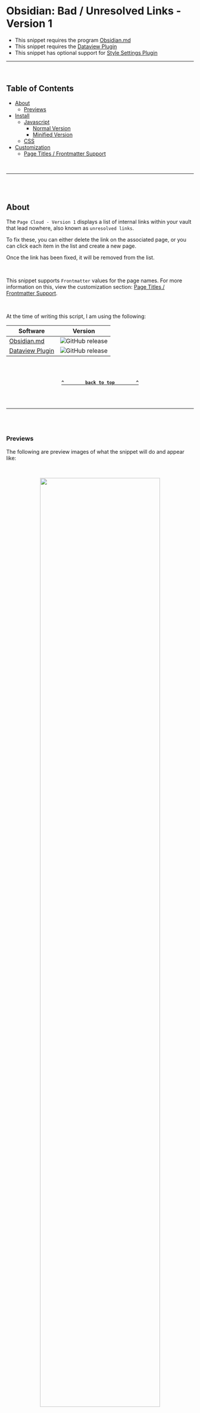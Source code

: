 # Obsidian: Bad / Unresolved Links - Version 1 <!-- omit from toc -->
- This snippet requires the program [Obsidian.md](obsidian.md/)
- This snippet requires the [Dataview Plugin](https://github.com/blacksmithgu/obsidian-dataview)
- This snippet has optional support for [Style Settings Plugin](https://github.com/mgmeyers/obsidian-style-settings)

---

<br />

## Table of Contents <!-- omit from toc -->

- [About](#about)
  - [Previews](#previews)
- [Install](#install)
  - [Javascript](#javascript)
    - [Normal Version](#normal-version)
    - [Minified Version](#minified-version)
  - [CSS](#css)
- [Customization](#customization)
  - [Page Titles / Frontmatter Support](#page-titles--frontmatter-support)

<br />

---

<br /><br />

## About
The `Page Cloud - Version 1` displays a list of internal links within your vault that lead nowhere, also known as `unresolved links`. 

To fix these, you can either delete the link on the associated page, or you can click each item in the list and create a new page.

Once the link has been fixed, it will be removed from the list.

<br />

This snippet supports `Frontmatter` values for the page names. For more information on this, view the customization section: [Page Titles / Frontmatter Support](#page-titles--frontmatter-support).

<br />

At the time of writing this script, I am using the following:

| Software | Version |
| --- | --- |
| [Obsidian.md](https://obsidian.md/) | ![GitHub release](https://img.shields.io/github/v/release/obsidianmd/obsidian-releases?label=v&color=ba0f56) |
| [Dataview Plugin](https://github.com/blacksmithgu/obsidian-dataview) | ![GitHub release](https://img.shields.io/github/v/release/blacksmithgu/obsidian-dataview?label=v&color=ba0f56) |


<br /><br />

<div align="center">

**[`^        back to top        ^`](#table-of-contents-)**

</div>

<br /><br />

---

<br /><br />

### Previews
The following are preview images of what the snippet will do and appear like:

<br />

<p align="center"><img style="width: 80%;text-align: center;" src="https://raw.githubusercontent.com/Aetherinox/obsidian-dataview-snippets/main/Snippets/Bad%20Links%201/images/example_1.png"></p>

<br />

<p align="center"><img style="width: 80%;text-align: center;" src="https://raw.githubusercontent.com/Aetherinox/obsidian-dataview-snippets/main/Snippets/Bad%20Links%201/images/example_2.gif"></p>

<br />

<p align="center"><img style="width: 80%;text-align: center;" src="https://raw.githubusercontent.com/Aetherinox/obsidian-dataview-snippets/main/Snippets/Bad%20Links%201/images/example_3.gif"></p>

<br />

<p align="center"><img style="width: 80%;text-align: center;" src="https://raw.githubusercontent.com/Aetherinox/obsidian-dataview-snippets/main/Snippets/Bad%20Links%201/images/example_4.gif"></p>

<br />

<p align="center"><img style="width: 80%;text-align: center;" src="https://raw.githubusercontent.com/Aetherinox/obsidian-dataview-snippets/main/Snippets/Bad%20Links%201/images/example_5.gif"></p>

<br /><br />

<div align="center">

**[`^        back to top        ^`](#table-of-contents-)**

</div>

<br /><br />

---

<br /><br />

## Install

- Install [Dataview Plugin](https://github.com/blacksmithgu/obsidian-dataview)
- View the [Javascript](#javascript) section below, and copy the [Normal](#normal-version) or [Minified](#minified-version) version of the code and paste it into your Obsidian note.
- View the [CSS](#css) section below, and copy the provided CSS, then create a new `.css` snippet and paste the copied code.
- Enable the new CSS snippet in your `Obsidian Settings` under `Appearance`.
- More detailed instructions below.

<br /><br />

### Javascript
Pick **One** of the versions below.
<small>The features are the same, just the code is structured differently.</small>
1. [Normal Version](#normal-version)<br /><small>Much easier to read the code</small>
2. [Minified Version](#minified-version)<br /><small>Much easier to paste</small>

<br />

#### Normal Version
This version is much easier to read the code. It includes formatting and comments.

<br />

````shell
```dataviewjs
let pageCurr            = dv.current( );
let file                = app.workspace.getActiveFile( );
let i_total             = 0;
const minRequired       = 0;
const link_filter       = ( a ) => a.toUpperCase( ).replace( /[\s/\\]+/, '' )
const categories        = { 'Full Mode': 'mode-full', 'Compact Mode': 'mode-compact' }

dv.container.className += ' atx-blv1-dataview'

/*
    elements
*/

const divRoot       = dv.el( 'div', '', { container: dv.container, cls: 'atx-blv1-bg' } );
const divSub        = dv.el( 'div', '', { container: divRoot, cls: 'atx-blv1-root' } );
const divHdr        = dv.el( 'div', '', { cls: 'atx-blv1-header', container: divSub } );
const divHdrL       = dv.el( 'div', '', { cls: 'atx-blv1-header-left', container: divHdr } );
const divHdrR       = dv.el( 'div', '', { cls: 'atx-blv1-header-right', container: divHdr } );
const divClear      = dv.el( 'div', '', { cls: 'atx-blv1-ct-clear', container: divHdr } );
const cboModes      = dv.el( 'select', '', { container: divHdrR } );
const hdrTitle      = dv.header( 2, 'Unresolved Links', { container: divHdrL } );
const divBody       = dv.el( 'div', '', { container: divSub, cls: 'atx-blv1-body' } );

/*
    populate select box
*/

for ( const key of Object.keys( categories ) )
{
    const option = dv.el( 'option', key, { container: cboModes } )
    cboModes.appendChild( option )
}

/*
    func > set select box value
*/

async function CboSetValue( obj, set )
{
    for ( var i = 0; i < obj.options.length; i++ )
    {
        if ( obj.options[ i ].text == set )
        {
            obj.options[ i ].selected = true;
            return;
        }
    }
}

CboSetValue( cboModes, dv.current( ).mode );

/*
    func > load ui
*/

async function LoadUI( renderMode )
{
    divBody.innerHTML = '';

    const arr = Object.entries( dv.app.metadataCache.unresolvedLinks )
    .filter( ( [ k, v ] )=> Object.keys( v ).length ) 
    .flatMap( ( [ k, v ] ) => 
        Object.keys( v ).map( x => 
        ({
                key: link_filter( x ),
                title: dv.fileLink( k ),
                title_path: k,
                link_orig: `${ dv.fileLink( x ) }`,
                link_src: `${ dv.fileLink( k ) }`,
                link_src_orig: `${ dv.fileLink( k ) } ( ${ dv.fileLink( x ) } )`,
                list: `${ dv.fileLink( x ) }`
        })
    ))
    .sort( ( a, b ) => dv.compare( a.key, b.key ) )

    if ( renderMode === 'Compact Mode' )
    {
        const elm_spacer            = dv.el( 'div', '<br />', { container: divBody, cls: 'atx-blv1-spacer-compact' } );
        hdrTitle.style.display      = 'none';
    }
    else
    {
        const elm_paragraph         = dv.paragraph( 'The following pages below contain unresolved links and should be fixed. Click each listed note below to create a new page.', { cls: 'atx-blv1-header-about', container: divBody } );
        const elm_spacer            = dv.el( 'div', '<br />', { container: divBody, cls: 'atx-blv1-spacer-full' } );
        hdrTitle.style.display      = 'block';
    }

    const data      = dv.array( arr ).groupBy( t => t.link_src ).where( t => t.rows.length > minRequired ).sort( t => t.rows.length, 'desc' )
    i_total         = data.length;
    let i_curr      = 0;

    dv.list(
        dv.array( data )
                .forEach( t =>
                {
                    const pageArr   = dv.pages( '"' + t.rows[ 0 ].title_path + '"' );
                    var i_items     = Object.keys( t.rows[ 0 ] ).length;
    
                    Promise.all( pageArr.map( async ( b ) =>
                    {
                        const file  = b.file
                        if ( file == null ) return;
    
                        i_curr++;
    
                        const file_name     = file.name || 'Unknown';
                        const file_path     = file.path || '';
                        const file_size     = file.size || 0;
                        const file_title    = file.frontmatter.name || file.frontmatter.title || file.frontmatter.alias || file_name;
                        const file_link     = dv.fileLink( file_path, false, file_title );
                        const file_list     = t.rows.list.join( '\n-  ' );
    
                        dv.el( 'div', file_link, { container: divBody, cls: 'atx-blv1-ct-left' } );
                        dv.el( 'div', t.rows.link_src.length, { container: divBody, cls: 'atx-blv1-ct-right atx-blv1-list-count' } );
                        dv.el( 'div', '', { container: divBody, cls: 'atx-blv1-ct-clear' } );

                        if ( renderMode === 'Full Mode' )
                            dv.el( 'div', file_path, { container: divBody, cls: 'atx-blv1-list-file-path' } );

                        dv.el( 'div', '  - ' + file_list, { container: divBody, cls: 'atx-blv1-list' } );
                        dv.el( 'div', '<br />', { container: divBody } );
            
                        if ( renderMode === 'Full Mode' && i_curr != i_total )
                            dv.el( 'div', '<br />', { container: divBody, cls: 'atx-blv1-spacer' } );
    
                    }))
    
                })
    )

    /*
        no results
    */
    
    if ( i_total === 0 )
    {
        const results = dv.el( 'div', 'No Broken Links Found 😊', { cls: 'atx-blv1-noresults' } );
        results.setAttribute( 'style', 'text-align:center;' );
    }

}

/*
    func > update data
*/

async function UpdateData( selected )
{
    let statusPage      = dv.current( ).mode;
    let setStatus       = 'Full Mode';

    if ( selected && selected != 'undefined' )
        setStatus       = selected;
    else if ( statusPage && statusPage != 'undefined' )
        setStatus       = statusPage;

    app.fileManager.processFrontMatter( file, fm =>
    {
        fm[ 'mode' ] = setStatus;
        LoadUI( setStatus );
    })
}

/*
    select box > on change
*/

cboModes.onchange = function( )
{
    const optSelected = cboModes.value;
    UpdateData( optSelected )
}

/*
    start
*/

UpdateData( );
```
````

<br />

#### Minified Version
This version only formats the settings. All other formatting and comments are removed.

<br />

````shell
```dataviewjs
let pageCurr=dv.current(),file=app.workspace.getActiveFile(),i_total=0;const minRequired=0,link_filter=e=>e.toUpperCase().replace(/[\s/\\]+/,""),categories={"Full Mode":"mode-full","Compact Mode":"mode-compact"};dv.container.className+=" atx-blv1-dataview";const divRoot=dv.el("div","",{container:dv.container,cls:"atx-blv1-bg"}),divSub=dv.el("div","",{container:divRoot,cls:"atx-blv1-root"}),divHdr=dv.el("div","",{cls:"atx-blv1-header",container:divSub}),divHdrL=dv.el("div","",{cls:"atx-blv1-header-left",container:divHdr}),divHdrR=dv.el("div","",{cls:"atx-blv1-header-right",container:divHdr}),divClear=dv.el("div","",{cls:"atx-blv1-ct-clear",container:divHdr}),cboModes=dv.el("select","",{container:divHdrR}),hdrTitle=dv.header(2,"Unresolved Links",{container:divHdrL}),divBody=dv.el("div","",{container:divSub,cls:"atx-blv1-body"});for(const key of Object.keys(categories)){let e=dv.el("option",key,{container:cboModes});cboModes.appendChild(e)}async function CboSetValue(e,t){for(var l=0;l<e.options.length;l++)if(e.options[l].text==t){e.options[l].selected=!0;return}}async function LoadUI(e){divBody.innerHTML="";let t=Object.entries(dv.app.metadataCache.unresolvedLinks).filter(([e,t])=>Object.keys(t).length).flatMap(([e,t])=>Object.keys(t).map(t=>({key:link_filter(t),title:dv.fileLink(e),title_path:e,link_orig:`${dv.fileLink(t)}`,link_src:`${dv.fileLink(e)}`,link_src_orig:`${dv.fileLink(e)} ( ${dv.fileLink(t)} )`,list:`${dv.fileLink(t)}`}))).sort((e,t)=>dv.compare(e.key,t.key));"Compact Mode"===e?(dv.el("div","<br />",{container:divBody,cls:"atx-blv1-spacer-compact"}),hdrTitle.style.display="none"):(dv.paragraph("The following pages below contain unresolved links and should be fixed. Click each listed note below to create a new page.",{cls:"atx-blv1-header-about",container:divBody}),dv.el("div","<br />",{container:divBody,cls:"atx-blv1-spacer-full"}),hdrTitle.style.display="block");let l=dv.array(t).groupBy(e=>e.link_src).where(e=>e.rows.length>0).sort(e=>e.rows.length,"desc");i_total=l.length;let i=0;if(dv.list(dv.array(l).forEach(t=>{let l=dv.pages('"'+t.rows[0].title_path+'"');Object.keys(t.rows[0]).length,Promise.all(l.map(async l=>{let o=l.file;if(null==o)return;i++;let a=o.name||"Unknown",n=o.path||"";o.size;let r=o.frontmatter.name||o.frontmatter.title||o.frontmatter.alias||a,d=dv.fileLink(n,!1,r),c=t.rows.list.join("\n-  ");dv.el("div",d,{container:divBody,cls:"atx-blv1-ct-left"}),dv.el("div",t.rows.link_src.length,{container:divBody,cls:"atx-blv1-ct-right atx-blv1-list-count"}),dv.el("div","",{container:divBody,cls:"atx-blv1-ct-clear"}),"Full Mode"===e&&dv.el("div",n,{container:divBody,cls:"atx-blv1-list-file-path"}),dv.el("div","  - "+c,{container:divBody,cls:"atx-blv1-list"}),dv.el("div","<br />",{container:divBody}),"Full Mode"===e&&i!=i_total&&dv.el("div","<br />",{container:divBody,cls:"atx-blv1-spacer"})}))})),0===i_total){let o=dv.el("div","No Broken Links Found \uD83D\uDE0A",{cls:"atx-blv1-noresults"});o.setAttribute("style","text-align:center;")}}async function UpdateData(e){let t=dv.current().mode,l="Full Mode";e&&"undefined"!=e?l=e:t&&"undefined"!=t&&(l=t),app.fileManager.processFrontMatter(file,e=>{e.mode=l,LoadUI(l)})}CboSetValue(cboModes,dv.current().mode),cboModes.onchange=function(){let e=cboModes.value;UpdateData(e)},UpdateData();
```
````

<br /><br />

<div align="center">

**[`^        back to top        ^`](#table-of-contents-)**

</div>

<br /><br />

---

<br /><br />

### CSS
Next, you need to add some custom CSS.
Open Obsidian Settings, click **Appearance**, and then scroll all the way down. (See image below).

Click the mini folder icon to open your **Obsidian Snippets folder**.

<br />

<p align="center"><img style="width: 70%;text-align: center;" src="https://raw.githubusercontent.com/Aetherinox/obsidian-dataview-snippets/main/Snippets/Bad%20Links%201/images/install_1.gif"></p>

<br />

Create a new file named whatever (`badlinks_v1.css` in our example).

<br />

<p align="center"><img style="width: 70%;text-align: center;" src="https://raw.githubusercontent.com/Aetherinox/obsidian-dataview-snippets/main/Snippets/Bad%20Links%201/images/install_2.png"></p>

<br />

Copy the code below and paste it into the new `badlinks_v1.css` file which should be in `YourVaultName/.obsidian/snippets/badlinks_v1.css`

<br />

```css
/* @settings
name: 🔗 Bad Links - Version 1
id: atx-blv1
settings:
-
    id:                     atx-blv1-cat-general
    title:                  '1. Appearance'
    description:            'General appearance settings'
    type:                   heading
    level:                  1
    collapsed:              true


-
        id:                 atx-blv1-bg-about
        title:              ''
        description:        "<br /><br /><h1>Background</h1>Settings to adjust the background for the main panel."
        type:               info-text
        markdown:           true
-
        id:                 atx-blv1-bg-custom-enabled
        title:              Activate Custom Background Image
        type:               class-toggle
        default:            true
-
        id:                 atx-blv1-bg-clr
        title:              'Background Color'
        description:        'Main interface background (only visible if custom background disabled)'
        type:               variable-themed-color
        opacity:            true
        format:             rgb
        default-light:      'rgba( 41, 41, 41, 1 )'
        default-dark:       'rgba( 41, 41, 41, 1 )'
-
        id:                 atx-blv1-bg-custom-image
        title:              'Background Image (url)'
        description:        'Customize the background image. Use the format in the Default below for an Online image.'
        type:               variable-text
        default:            'url("https://")'
-
        id:                 atx-blv1-bg-custom-opacity
        title:              'Background Image Opacity'
        description:        'Background image alpha / opacity'
        type:               variable-number-slider
        default:            0.4
        min:                0
        max:                1
        step:               0.01
        format:             ""
-
        id:                 atx-blv1-bg-width
        title:              'Background / Table Width'
        description:        'Width for the entire box'
        type:               variable-number-slider
        default:            75
        min:                0
        max:                100
        step:               1
        format:             "%"
-
        id:                 atx-blv1-bg-border-clr
        title:              'Border & Separator Color'
        description:        'Color for border and separators.'
        type:               variable-themed-color
        opacity:            true
        format:             rgb
        default-light:      'rgba( 255, 255, 255, 0.4 )'
        default-dark:       'rgba( 255, 255, 255, 0.4 )'


-


        id:                 atx-blv1-general-about
        title:              ''
        description:        "<br /><br /><h1>General</h1>General settings not categorized anywhere else.<br /><br />`None Yet`"
        type:               info-text
        markdown:           true


-


        id:                 atx-blv1-header-about
        title:              ''
        description:        "<br /><br /><h1>Header</h1>The following settings adjust the header of the interface."
        type:               info-text
        markdown:           true
-
        id:                 atx-blv1-header-font-size
        title:              'Description Font Size'
        description:        'Font size for header description text.'
        type:               variable-number-slider
        default:            13
        format:             px
        min:                0
        max:                30
        step:               1
-
        id:                  atx-blv1-header-font-clr
        title:              'Description Font Color'
        description:        'Font color for header description text.'
        type:               variable-themed-color
        opacity:            true
        format:             rgb
        default-light:      'rgb( 182, 182, 182, 1 )'
        default-dark:       'rgb( 182, 182, 182, 1 )'


-


        id:                 atx-blv1-list-subj-notename-about
        title:              ''
        description:        "<br /><br /><h1>Unresolved Note Name</h1>The following settings adjust the note name."
        type:               info-text
        markdown:           true
-
        id:                 atx-blv1-list-subj-notename-font-size
        title:              'Font Size'
        description:        'Font size for page titles in unresolved list.'
        type:               variable-number-slider
        default:            17
        format:             px
        min:                0
        max:                30
        step:               1
-
        id:                 atx-blv1-list-subj-notename-font-clr-n
        title:              'Font Color (Normal)'
        description:        'Font color for page titles in unresolved list.'
        type:               variable-themed-color
        opacity:            true
        format:             rgb
        default-light:      'rgb( 255, 85, 125, 1 )'
        default-dark:       'rgb( 255, 85, 125, 1 )'
-
        id:                 atx-blv1-list-subj-notename-font-clr-h
        title:              'Font Color (Hover)'
        description:        'Font color for page titles in unresolved list.'
        type:               variable-themed-color
        opacity:            true
        format:             rgb
        default-light:      'rgb( 255, 204, 255, 1 )'
        default-dark:       'rgb( 255, 255, 255, 1 )'


-


        id:                 atx-blv1-list-subj-filename-about
        title:              ''
        description:        "<br /><br /><h1>Unresolved File Name</h1>The following settings adjust file path listed below each note."
        type:               info-text
        markdown:           true
-
        id:                 atx-blv1-list-subj-filename-font-size
        title:              'Font Size'
        description:        'Font size for page file.'
        type:               variable-number-slider
        default:            12
        format:             px
        min:                0
        max:                30
        step:               1
-
        id:                 atx-blv1-list-subj-filename-font-clr
        title:              'Font Color'
        description:        'Font color for page file.'
        type:               variable-themed-color
        opacity:            true
        format:             rgb
        default-light:      'rgb( 180, 180, 180, 1 )'
        default-dark:       'rgb( 180, 180, 180, 1 )'
-
        id:                 atx-blv1-list-subj-filename-padding-about
        title:              'Padding'
        description:        "Different themes use different padding. Use this setting to adjust the position of the file name shown below each note.<br /><br /> Order of values: `top, right, bottom, left`"
        type:               info-text
        markdown:           true
-
        id:                 atx-blv1-list-subj-filename-padding
        title:              ''
        description:        ''
        type:               variable-text
        markdown:           true
        default:            '0px 0px 10px 0px'


-


        id:                 atx-blv1-list-unresolved-about
        title:              ''
        description:        "<br /><br /><h1>Unresolved File List</h1>The following settings adjust the list of unresolved items displayed below each note title."
        type:               info-text
        markdown:           true
-
        id:                 atx-blv1-list-unresolved-font-size
        title:              'Font Size'
        description:        'Font size for page titles in unresolved list.'
        type:               variable-number-slider
        default:            12
        format:             px
        min:                0
        max:                30
        step:               1
-
        id:                 atx-blv1-list-unresolved-font-clr-n
        title:              'Font Color (Normal)'
        description:        'Font color for page titles in unresolved list.'
        type:               variable-themed-color
        opacity:            true
        format:             rgb
        default-light:      'rgb( 255, 255, 255, 1 )'
        default-dark:       'rgb( 255, 255, 255, 1 )'
-
        id:                 atx-blv1-list-unresolved-font-clr-h
        title:              'Font Color (Hover)'
        description:        'Font color for page titles in unresolved list.'
        type:               variable-themed-color
        opacity:            true
        format:             rgb
        default-light:      'rgb( 239, 84, 113, 1 )'
        default-dark:       'rgb( 239, 84, 113, 1 )'


-


        id:                 atx-blv1-list-counter-about
        title:              ''
        description:        "<br /><br /><h1>Issue Counter</h1>The following settings adjust the issue counter on the right side of each issue inside the pulsing circle."
        type:               info-text
        markdown:           true
-
        id:                 atx-blv1-list-counter-circle-clr
        title:              'Circle Color'
        description:        'Background color for issue circle.'
        type:               variable-themed-color
        opacity:            true
        format:             hex
        default-light:      '#a32b5d'
        default-dark:       '#a32b5d'
-
        id:                 atx-blv1-list-counter-font-size
        title:              'Font Size'
        description:        'Font size for issue count indicator.'
        type:               variable-number-slider
        default:            12
        format:             px
        min:                0
        max:                30
        step:               1
-
        id:                 atx-blv1-list-counter-font-clr
        title:              'Font Color'
        description:        'Font color for issue count indicator.'
        type:               variable-themed-color
        opacity:            true
        format:             hex
        default-light:      '#FFFFFF'
        default-dark:       '#FFFFFF'


-


    id:                     atx-blv1-cat-anim
    title:                  '2. Animations'
    description:            'Animation settings'
    type:                   heading
    level:                  1
    collapsed:              true
-
        id:                 atx-blv1-cat-anim-1
        title:              'Ripple Animation'
        description:        'Play animation around issue count indicator'
        type:               class-select
        allowEmpty:         false
        default:            anim-1-enabled
        options:
        -
            label: Enabled
            value: anim-1-enabled
        -
            label: Disabled
            value: anim-1-disabled
-
        id:                 atx-blv1-anim-clr-r
        title:              'Ripple Color (Red)'
        description:        'Individual Red value for the ripple color'
        type:               variable-text
        default:            "255"
-
        id:                 atx-blv1-anim-clr-g
        title:              'Ripple Color (Green)'
        description:        'Individual Green value for the ripple color'
        type:               variable-text
        default:            "255"
-
        id:                 atx-blv1-anim-clr-b
        title:              'Ripple Color (Blue)'
        description:        'Individual Blue value for the ripple color'
        type:               variable-text
        default:            "255"


-


    id:                     atx-blv1-cat-support
    title:                  '3. Support'
    description:            'Links associated to this snippet'
    type:                   heading
    level:                  1
    collapsed:              true
-
    id:                     atx-blv1-support-updates
    title:                  View Updates
    description:            "[https://github.com/Aetherinox/obsidian-dataview-snippets](https://github.com/Aetherinox/obsidian-dataview-snippets)"
    type:                   info-text
    markdown:               true
-

*/

    /*
        Import
    */

        @import url(http://fonts.googleapis.com/css?family=Open+Sans);

    /*
        animation: ripple
    */

        @keyframes atx-blv1-anim-ripple
        {
            0%
            {
                box-shadow:             0 0 0 0 rgba( var( --color_ripple ), 0.9 );
            }

            20%, 70%
            {
                box-shadow:             0 0 0 11px rgba( var( --color_ripple ), 0 );
            }

            100%
            {
                box-shadow:             0 0 0 0 rgba( var( --color_ripple ), 0 );
            }
        }

    /*
        Snippet: Bad Links - Version 1
    */

        body
        {
            --atx-blv1-anim-clr-r:                      255;
            --atx-blv1-anim-clr-g:                      255;
            --atx-blv1-anim-clr-b:                      255;
            --color_ripple:                             var( --atx-blv1-anim-clr-r ), var( --atx-blv1-anim-clr-g ), var( --atx-blv1-anim-clr-b );
            --atx-blv1-anim-delay:                      2s;
            --atx-blv1-anim-1:                          atx-blv1-anim-ripple;
            --atx-blv1-bg-custom-image:                 url("https://r1.ilikewallpaper.net/ipad-pro-wallpapers/download/100031/dark-blur-abstract-4k-ipad-pro-wallpaper-ilikewallpaper_com.jpg");
            --atx-blv1-bg-custom-opacity:               0.4;
            --atx-blv1-bg-width:                        75%;
            --atx-blv1-bg-clr:                          rgba( 41, 41, 41, 1 );
            --atx-blv1-bg-border-clr:                   rgba( 255, 255, 255, 0.2 );

            --atx-blv1-list-counter-font-size:          12px;
            --atx-blv1-list-counter-circle-clr:         #a32b5d;
            --atx-blv1-list-counter-font-clr:           #FFFFFF;

            --atx-blv1-list-subj-notename-font-size:    17px;
            --atx-blv1-list-subj-notename-font-clr-n:   rgb( 255, 85, 125, 1 );
            --atx-blv1-list-subj-notename-font-clr-h:   rgb( 255, 255, 255, 1 );

            --atx-blv1-list-unresolved-font-size:       12px;
            --atx-blv1-list-unresolved-font-clr-n:      rgb( 255, 255, 255, 1 );
            --atx-blv1-list-unresolved-font-clr-h:      rgb( 239, 84, 113, 1 );

            --atx-blv1-list-subj-filename-font-size:    12px;
            --atx-blv1-list-subj-filename-font-clr:     rgb( 180, 180, 180, 1 );
            --atx-blv1-list-subj-filename-padding:      0px 0px 10px 0px;

            --atx-blv1-header-font-size:                13px;
            --atx-blv1-header-font-clr:                 rgb( 182, 182, 182, 1 );
        }

    /*
        Settings > Animations
    */

        body.theme-light.anim-1-disabled,
        body.theme-dark.anim-1-disabled
        {
            --atx-blv1-anim-1:          none;
        }
        
        body.theme-light.anim-1-enabled,
        body.theme-dark.anim-1-enabled
        {
            --atx-blv1-anim-1:          atx-blv1-anim-ripple;
        }

        body.colorful-link-animation :is(.markdown-preview-view,.markdown-rendered) a:hover
        {
            animation:                  none !important; 
        }

        body:not( .atx-blv1-bg-custom-enabled )
        {
            --atx-blv1-bg-custom-image: none;
        }

    /*
        Dataview parent div
    */

        .atx-blv1-dataview
        {
            border-radius:              6px;
            border:                     1px dashed #444444;
            width:                      var( --atx-blv1-bg-width );
            padding:                    0px;
            margin:                     0 auto;
        }

    /*
        Header
    */

        .atx-blv1-header-left
        {
            float:                      left;
        }

        .atx-blv1-header-right
        {
            float:                      right;
        }

        .atx-blv1-header-right > select
        {
            cursor:                     pointer;
            margin-top:                 10px;
        }

        .atx-blv1-header-about
        {
            font-size:                  var( --atx-blv1-header-font-size );
            color:                      var( --atx-blv1-header-font-clr );
        }

    /*
        Generic Containers
    */

        .atx-blv1-ct-left
        {
            float:                      left;
            width:                      75%;
        }
        
        .atx-blv1-ct-right
        {
            float:                      right;
            width:                      10%;
        }

        .atx-blv1-ct-clear
        {
            clear:                      both;
        }

    /*
        root > background
    */

        .atx-blv1-bg::before
        {
            content:                    "";
            background-color:           var( --atx-blv1-bg-clr );
            background-image:           var( --atx-blv1-bg-custom-image );
            background-position:        center;
            background-repeat:          no-repeat;
            background-size:            cover;
            position:                   absolute;
            top:                        50%;
            left:                       50%;
            transform:                  translate( -50%, -50% );
            width:                      var( --atx-blv1-bg-width );
            height:                     100%;
            opacity:                    var( --atx-blv1-bg-custom-opacity );
            margin:                     0 auto;
            z-index:                    -1;
        }

    /*
        root
    */

        .atx-blv1-root
        {
            padding:                    20px;
            padding-top:                10px;
        }

        .atx-blv1-ct-left > span > a
        {
            color:                      var( --atx-blv1-list-subj-notename-font-clr-n ) !important;
            font-weight:                normal !important;
            font-size:                  var( --atx-blv1-list-subj-notename-font-size );
        }

        .atx-blv1-ct-left > span > a:hover
        {
            color:                      var( --atx-blv1-list-subj-notename-font-clr-h ) !important;
            background:                 none;
            cursor:                     pointer;
        }

        .atx-blv1-list a
        {
            color:                      var( --atx-blv1-list-unresolved-font-clr-n ) !important;
            font-weight:                normal;
            font-size:                  var( --atx-blv1-list-unresolved-font-size );
        }

        .atx-blv1-list a:hover
        {
            color:                      var( --atx-blv1-list-unresolved-font-clr-h ) !important;
            font-weight:                normal;
            font-size:                  var( --atx-blv1-list-unresolved-font-size );
            background:                 none;
        }

    /*
        issue path
    */

        .atx-blv1-list-file-path
        {
            font-size:                  var( --atx-blv1-list-subj-filename-font-size );
            padding:                    var( --atx-blv1-list-subj-filename-padding );
            color:                      var( --atx-blv1-list-subj-filename-font-clr );
        }

    /*
        Spacers
    */

        .atx-blv1-spacer
        {
            border-top:                 1px dashed var( --atx-blv1-bg-border-clr );
        }

        .atx-blv1-spacer-full
        {
            border-top:                 1px dashed var( --atx-blv1-bg-border-clr );
        }

        .atx-blv1-spacer-compact
        {
            margin-top:                 20px;
            border-top:                 1px dashed var( --atx-blv1-bg-border-clr );
        }

    /*
        root > count issues
    */

        .atx-blv1-list-count
        {
            border-radius:              50%;
            background:                 var( --atx-blv1-list-counter-circle-clr );
            color:                      var( --atx-blv1-list-counter-font-clr );
            font-weight:                bold !important;
            text-align:                 center;
            font:                       var( --atx-blv1-list-counter-font-size ) sans-serif;
            vertical-align:             middle;
            margin:                     auto 0;
            line-height:                22px;
            transform:                  translateX(-50%);
            width:                      22px !important;
            height:                     22px !important;
            animation-name:             var( --atx-blv1-anim-1 );
            animation-duration:         6s;
            animation-timing-function:  ease;
            animation-iteration-count:  infinite;
            animation-direction:        normal;
        }

    /*
        no results
    */

        .atx-blv1-noresults
        {
            padding-bottom: 35px;
            font-size: 16px;
            font-family: "Open Sans";
        }
```

<br />
<br />

Save the file and go back to **Obsidian Settings** -> **Appearance**. Scroll all the way down and enable the checkbox to the right of `badlinks_v1.css`.

<br />
<br />

<p align="center"><img style="width: 70%;text-align: center;" src="https://raw.githubusercontent.com/Aetherinox/obsidian-dataview-snippets/main/Snippets/Bad%20Links%201/images/install_3.gif"></p>

<br />

You should see a list of pages associated to your vault.

<br />

This snippet supports modifying the CSS values using the **[Style Settings](https://github.com/mgmeyers/obsidian-style-settings)** plugin. If you want to change how the tags in this snippet look:
- Open `Obsidian Settings`
- Install the `Style Settings` plugin
- Select `Style Settings` config panel under `Community Plugins`.
- Click the tab `Bad Links - Version 1`
- Edit the settings for the Page Cloud tags

<br />

<p align="center"><img style="width: 70%;text-align: center;" src="https://raw.githubusercontent.com/Aetherinox/obsidian-dataview-snippets/main/Snippets/Page%20Cloud%201/images/install_4.gif"></p>

<br /><br />

<div align="center">

**[`^        back to top        ^`](#table-of-contents-)**

</div>

<br /><br />

---

<br /><br />

## Customization
The section below explains how to customize this snippet.

<br />
<br />

### Page Titles / Frontmatter Support
This script supports `Frontmatter` / `Metadata` titles.